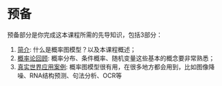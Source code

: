 # 预备

预备部分是你完成这本课程所需的先导知识，包括3部分：

1. [简介](introduction.md): 什么是概率图模型？以及本课程概述；
2. [概率论回顾](review_of_probability_theory.md): 概率分布、条件概率、随机变量这些基本的概念要非常熟悉；
3. [真实世界应用案例](examples_of_real-world_applications.md): 概率图模型很有用，在很多地方都会用到，比如图像降噪、RNA结构预测、句法分析、OCR等
